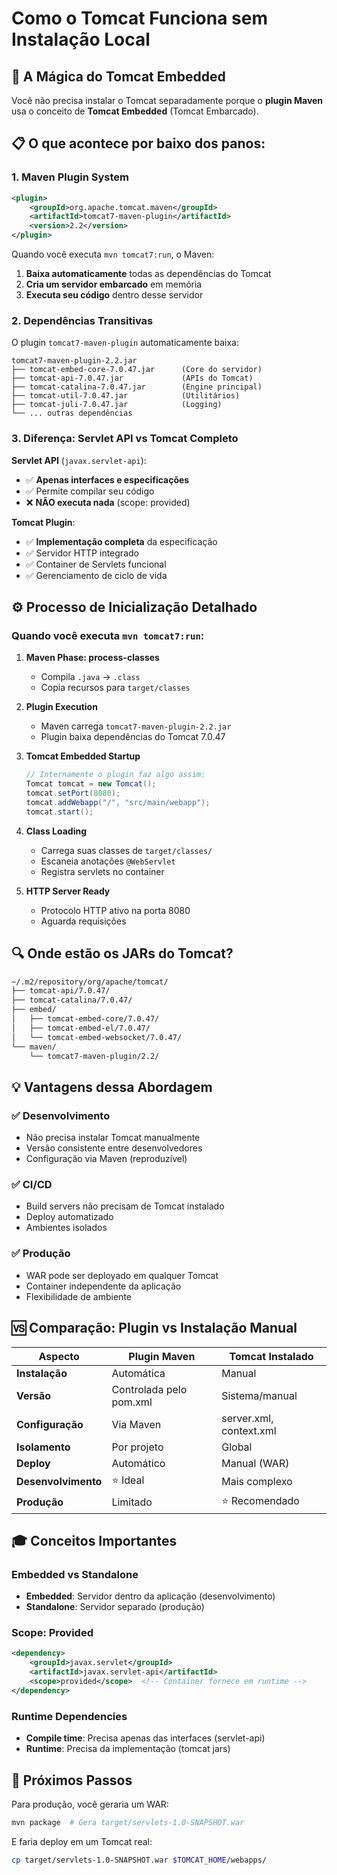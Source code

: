 # Como o Tomcat Funciona sem Instalação Local

## 🎯 **A Mágica do Tomcat Embedded**

Você não precisa instalar o Tomcat separadamente porque o **plugin Maven** usa o conceito de **Tomcat Embedded** (Tomcat Embarcado).

## 📋 **O que acontece por baixo dos panos:**

### 1. **Maven Plugin System**
```xml
<plugin>
    <groupId>org.apache.tomcat.maven</groupId>
    <artifactId>tomcat7-maven-plugin</artifactId>
    <version>2.2</version>
</plugin>
```

Quando você executa `mvn tomcat7:run`, o Maven:
1. **Baixa automaticamente** todas as dependências do Tomcat
2. **Cria um servidor embarcado** em memória
3. **Executa seu código** dentro desse servidor

### 2. **Dependências Transitivas**

O plugin `tomcat7-maven-plugin` automaticamente baixa:

```
tomcat7-maven-plugin-2.2.jar
├── tomcat-embed-core-7.0.47.jar      (Core do servidor)
├── tomcat-api-7.0.47.jar             (APIs do Tomcat)
├── tomcat-catalina-7.0.47.jar        (Engine principal)
├── tomcat-util-7.0.47.jar            (Utilitários)
├── tomcat-juli-7.0.47.jar            (Logging)
└── ... outras dependências
```

### 3. **Diferença: Servlet API vs Tomcat Completo**

**Servlet API** (`javax.servlet-api`):
- ✅ **Apenas interfaces e especificações**
- ✅ Permite compilar seu código
- ❌ **NÃO executa nada** (scope: provided)

**Tomcat Plugin**:
- ✅ **Implementação completa** da especificação
- ✅ Servidor HTTP integrado
- ✅ Container de Servlets funcional
- ✅ Gerenciamento de ciclo de vida

## ⚙️ **Processo de Inicialização Detalhado**

### Quando você executa `mvn tomcat7:run`:

1. **Maven Phase: process-classes**
   - Compila `.java` → `.class`
   - Copia recursos para `target/classes`

2. **Plugin Execution**
   - Maven carrega `tomcat7-maven-plugin-2.2.jar`
   - Plugin baixa dependências do Tomcat 7.0.47

3. **Tomcat Embedded Startup**
   ```java
   // Internamente o plugin faz algo assim:
   Tomcat tomcat = new Tomcat();
   tomcat.setPort(8080);
   tomcat.addWebapp("/", "src/main/webapp");
   tomcat.start();
   ```

4. **Class Loading**
   - Carrega suas classes de `target/classes/`
   - Escaneia anotações `@WebServlet`
   - Registra servlets no container

5. **HTTP Server Ready**
   - Protocolo HTTP ativo na porta 8080
   - Aguarda requisições

## 🔍 **Onde estão os JARs do Tomcat?**

```bash
~/.m2/repository/org/apache/tomcat/
├── tomcat-api/7.0.47/
├── tomcat-catalina/7.0.47/
├── embed/
│   ├── tomcat-embed-core/7.0.47/
│   ├── tomcat-embed-el/7.0.47/
│   └── tomcat-embed-websocket/7.0.47/
└── maven/
    └── tomcat7-maven-plugin/2.2/
```

## 💡 **Vantagens dessa Abordagem**

### ✅ **Desenvolvimento**
- Não precisa instalar Tomcat manualmente
- Versão consistente entre desenvolvedores
- Configuração via Maven (reproduzível)

### ✅ **CI/CD**
- Build servers não precisam de Tomcat instalado
- Deploy automatizado
- Ambientes isolados

### ✅ **Produção**
- WAR pode ser deployado em qualquer Tomcat
- Container independente da aplicação
- Flexibilidade de ambiente

## 🆚 **Comparação: Plugin vs Instalação Manual**

| Aspecto | Plugin Maven | Tomcat Instalado |
|---------|--------------|------------------|
| **Instalação** | Automática | Manual |
| **Versão** | Controlada pelo pom.xml | Sistema/manual |
| **Configuração** | Via Maven | server.xml, context.xml |
| **Isolamento** | Por projeto | Global |
| **Deploy** | Automático | Manual (WAR) |
| **Desenvolvimento** | ⭐ Ideal | Mais complexo |
| **Produção** | Limitado | ⭐ Recomendado |

## 🎓 **Conceitos Importantes**

### **Embedded vs Standalone**
- **Embedded**: Servidor dentro da aplicação (desenvolvimento)
- **Standalone**: Servidor separado (produção)

### **Scope: Provided**
```xml
<dependency>
    <groupId>javax.servlet</groupId>
    <artifactId>javax.servlet-api</artifactId>
    <scope>provided</scope>  <!-- Container fornece em runtime -->
</dependency>
```

### **Runtime Dependencies**
- **Compile time**: Precisa apenas das interfaces (servlet-api)
- **Runtime**: Precisa da implementação (tomcat jars)

## 🚀 **Próximos Passos**

Para produção, você geraria um WAR:
```bash
mvn package  # Gera target/servlets-1.0-SNAPSHOT.war
```

E faria deploy em um Tomcat real:
```bash
cp target/servlets-1.0-SNAPSHOT.war $TOMCAT_HOME/webapps/
```
